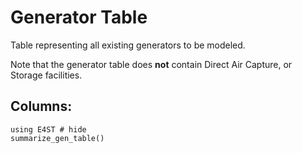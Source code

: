 Generator Table
===============
Table representing all existing generators to be modeled.

Note that the generator table does **not** contain Direct Air Capture, or Storage facilities.

## Columns:

```@example
using E4ST # hide
summarize_gen_table()
```


